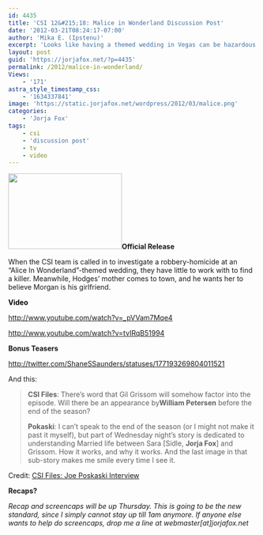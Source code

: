 ```yaml
---
id: 4435
title: 'CSI 12&#215;18: Malice in Wonderland Discussion Post'
date: '2012-03-21T08:24:17-07:00'
author: 'Mika E. (Ipstenu)'
excerpt: 'Looks like having a themed wedding in Vegas can be hazardous to your health. 3/21 10pm ET/PT #CSI'
layout: post
guid: 'https://jorjafox.net/?p=4435'
permalink: /2012/malice-in-wonderland/
Views:
    - '171'
astra_style_timestamp_css:
    - '1634337841'
image: 'https://static.jorjafox.net/wordpress/2012/03/malice.png'
categories:
    - 'Jorja Fox'
tags:
    - csi
    - 'discussion post'
    - tv
    - video
---
```


<strong><img class="size-medium wp-image-4433 alignleft" title="Malice in Wonderland" src="//static.jorjafox.net/wordpress/2012/03/malice-230x153.png" alt="" width="230" height="153" />Official Release</strong>

When the CSI team is called in to investigate a robbery-homicide at an “Alice In Wonderland”-themed wedding, they have little to work with to find a killer. Meanwhile, Hodges’ mother comes to town, and he wants her to believe Morgan is his girlfriend.

<span style="color: #000000;"><strong>Video</strong></span>

http://www.youtube.com/watch?v=_pVVam7Mqe4

http://www.youtube.com/watch?v=tvIRqB51994

<strong>Bonus Teasers</strong>

http://twitter.com/ShaneSSaunders/statuses/177193269804011521

And this:
<blockquote><strong>CSI Files</strong>: There’s word that Gil Grissom will somehow factor into the episode. Will there be an appearance by<strong>William Petersen</strong> before the end of the season?

<strong>Pokaski</strong>: I can’t speak to the end of the season (or I might not make it past it myself), but part of Wednesday night’s story is dedicated to understanding Married life between Sara [Sidle, <strong>Jorja Fox</strong>] and Grissom. How it works, and why it works. And the last image in that sub-story makes me smile every time I see it.</blockquote>
Credit: <a href="http://www.csifiles.com/content/2012/03/interview-joe-pokaski-2/#more-23266">CSI Files: Joe Poskaski Interview</a>

<strong>Recaps?</strong>

<em>Recap and screencaps will be up Thursday. This is going to be the new standard, since I simply cannot stay up till 1am anymore. If anyone else wants to help do screencaps, drop me a line at webmaster[at]jorjafox.net </em>